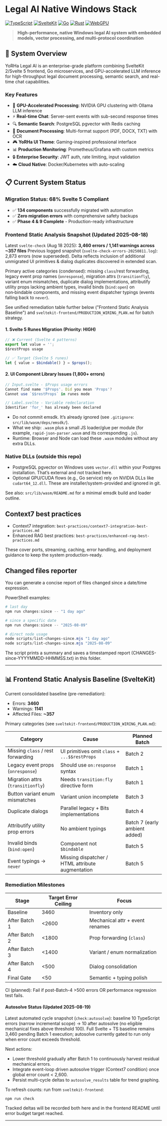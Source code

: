 # Legal AI Native Windows Stack

[![TypeScript](https://img.shields.io/badge/TypeScript-5.3-blue?style=flat-square&logo=typescript)](https://typescriptlang.org)
[![SvelteKit](https://img.shields.io/badge/SvelteKit-2.x-orange?style=flat-square&logo=svelte)](https://kit.svelte.dev)
[![Go](https://img.shields.io/badge/Go-1.21+-00ADD8?style=flat-square&logo=go)](https://golang.org)
[![Rust](https://img.shields.io/badge/Rust-1.70+-orange?style=flat-square&logo=rust)](https://rust-lang.org)
[![WebGPU](https://img.shields.io/badge/WebGPU-Enabled-purple?style=flat-square)](https://gpuweb.github.io/gpuweb/)

> **High-performance, native Windows legal AI system with embedded models, vector processing, and multi-protocol coordination**

## 🎯 **System Overview**

YoRHa Legal AI is an enterprise-grade platform combining SvelteKit 2/Svelte 5 frontend, Go microservices, and GPU-accelerated LLM inference for high-throughput legal document processing, semantic search, and real-time chat capabilities.

### **Key Features**

- 🚀 **GPU-Accelerated Processing**: NVIDIA GPU clustering with Ollama LLM inference
- ⚡ **Real-time Chat**: Server-sent events with sub-second response times
- 🔍 **Semantic Search**: PostgreSQL pgvector with Redis caching
- 📄 **Document Processing**: Multi-format support (PDF, DOCX, TXT) with OCR
- 🎮 **YoRHa UI Theme**: Gaming-inspired professional interface
- 📊 **Production Monitoring**: Prometheus/Grafana with custom metrics
- 🔒 **Enterprise Security**: JWT auth, rate limiting, input validation
- ☁️ **Cloud Native**: Docker/Kubernetes with auto-scaling

## 📋 **Current System Status**

### **Migration Status: 68% Svelte 5 Compliant**
- ✅ **134 components** successfully migrated with automation
- ✅ **Zero migration errors** with comprehensive safety backups
- ✅ **Phase 4 & 9 Complete** - Production-ready infrastructure

### **Frontend Static Analysis Snapshot (Updated 2025-08-18)**

Latest `svelte-check` (Aug 18 2025): **3,460 errors / 1,141 warnings across ~357 files**
Previous logged snapshot (`svelte-check-errors-20250811.log`): 2,873 errors (now superseded).
Delta reflects inclusion of additional unmigrated UI primitives & dialog duplicates discovered in extended scan.

Primary active categories (condensed): missing `class`/rest forwarding, legacy event prop names (`onresponse`), migration attrs (`transitionfly`), variant enum mismatches, duplicate dialog implementations, attributify utility props lacking ambient types, invalid binds (`bind:open`) on non‑bindable components, and missing event dispatcher typings (events falling back to `never`).

See unified remediation table further below ("Frontend Static Analysis Baseline") and `sveltekit-frontend/PRODUCTION_WIRING_PLAN.md` for batch strategy.

#### **1. Svelte 5 Runes Migration (Priority: HIGH)**
```typescript
// ❌ Current (Svelte 4 patterns)
export let value = '';
$$restProps usage

// ✅ Target (Svelte 5 runes)
let { value = $bindable() } = $props();
```

#### **2. UI Component Library Issues (1,800+ errors)**
```typescript
// Input.svelte - $Props usage errors
Cannot find name '$Props'. Did you mean 'Props'?
Cannot use `$$restProps` in runes mode

// Label.svelte - Variable redeclaration
Identifier 'for_' has already been declared
```
- Do not commit emsdk. It’s already ignored (see `.gitignore`: `src/lib/wasm/deps/emsdk/`).
- What we ship: `.wasm` plus a small JS loader/glue per module (for example, `rapid-json-parser.wasm` and its corresponding `.js`).
- Runtime: Browser and Node can load these `.wasm` modules without any extra DLLs.

### Native DLLs (outside this repo)

- PostgreSQL pgvector on Windows uses `vector.dll` within your Postgres installation. That’s external and not tracked here.
- Optional GPU/CUDA flows (e.g., Go service) rely on NVIDIA DLLs like `cudart64_12.dll`. These are installer/system-provided and ignored in git.

See also: `src/lib/wasm/README.md` for a minimal emsdk build and loader outline.

## Context7 best practices

- Context7 integration: `best-practices/context7-integration-best-practices.md`
- Enhanced RAG best practices: `best-practices/enhanced-rag-best-practices.md`

These cover ports, streaming, caching, error handling, and deployment guidance to keep the system production-ready.

## Changed files reporter

You can generate a concise report of files changed since a date/time expression.

PowerShell examples:

```powershell
# last day
npm run changes:since -- "1 day ago"

# since a specific date
npm run changes:since -- "2025-08-09"

# direct node usage
node scripts/list-changes-since.mjs "1 day ago"
node scripts/list-changes-since.mjs "2025-08-09"
```

The script prints a summary and saves a timestamped report (CHANGES-since-YYYYMMDD-HHMMSS.txt) in this folder.

---

## 📊 Frontend Static Analysis Baseline (SvelteKit)

Current consolidated baseline (pre-remediation):

- Errors: **3460**
- Warnings: **1141**
- Affected Files: **~357**

Primary categories (see `sveltekit-frontend/PRODUCTION_WIRING_PLAN.md`):

| Category | Cause | Planned Batch |
|----------|-------|---------------|
| Missing `class` / rest forwarding | UI primitives omit `class` + `...$$restProps` | Batch 2 |
| Legacy event props (`onresponse`) | Should use `on:response` syntax | Batch 1 |
| Migration attrs (`transitionfly`) | Needs `transition:fly` directive form | Batch 1 |
| Button variant enum mismatches | Variant union incomplete | Batch 3 |
| Duplicate dialogs | Parallel legacy + Bits implementations | Batch 4 |
| Attributify utility prop errors | No ambient typings | Batch 7 (early ambient added) |
| Invalid binds (`bind:open`) | Component not `$bindable` | Batch 5 |
| Event typings → `never` | Missing dispatcher / HTML attribute augmentation | Batch 5 |

### Remediation Milestones

| Stage | Target Error Ceiling | Focus |
|-------|----------------------|-------|
| Baseline | 3460 | Inventory only |
| After Batch 1 | <2600 | Mechanical attr + event renames |
| After Batch 2 | <1800 | Prop forwarding (`class`) |
| After Batch 3 | <1400 | Variant / enum normalization |
| After Batch 4 | <500  | Dialog consolidation |
| Final Gate | <50 | Semantic + typing polish |

CI (planned): Fail if post-Batch-4 >500 errors OR performance regression test fails.

#### Autosolve Status (Updated 2025-08-19)

Latest automated cycle snapshot (`check:autosolve`): baseline 10 TypeScript errors (narrow incremental scope) → 10 after autosolve (no eligible mechanical fixes above threshold 100). Full Svelte + TS baseline remains 3,460 pending Batch 1 execution; autosolve currently gated to run only when error count exceeds threshold.

Next actions:
- Lower threshold gradually after Batch 1 to continuously harvest residual mechanical errors.
- Integrate event-loop driven autosolve trigger (Context7 condition) once global error count < 2,600.
- Persist multi-cycle deltas to `autosolve_results` table for trend graphing.

To refresh counts: run from `sveltekit-frontend`:

```bash
npm run check
```

Tracked deltas will be recorded both here and in the frontend README until error budget target reached.

---
